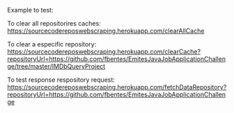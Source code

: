 Example to test:

To clear all repositorires caches:
https://sourcecodereposwebscraping.herokuapp.com/clearAllCache

To clear a especific repository:
https://sourcecodereposwebscraping.herokuapp.com/clearCache?repositoryUrl=https://github.com/fbentes/EmitesJavaJobApplicationChallenge/tree/master/IMDbQueryProject

To test response respository request:
https://sourcecodereposwebscraping.herokuapp.com/fetchDataRepository?repositoryUrl=https://github.com/fbentes/EmitesJavaJobApplicationChallenge

